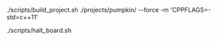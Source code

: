 ./scripts/build_project.sh ./projects/pumpkin/ --force -m 'CPPFLAGS=-std=c++11'

./scripts/halt_board.sh 
